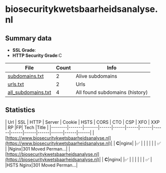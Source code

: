 

# biosecuritykwetsbaarheidsanalyse.nl
## Summary data


 - **SSL Grade**:
 - **HTTP Security Grade**:C


| File       | Count | Info |
|------------|-------|------|
|[subdomains.txt](/data/biosecuritykwetsbaarheidsanalyse.nl/subdomains.txt)|2|Alive subdomains|
|[urls.txt](/data/biosecuritykwetsbaarheidsanalyse.nl/urls.txt)|2|Urls|
|[all_subdomains.txt](/data/biosecuritykwetsbaarheidsanalyse.nl/all_subdomains.txt)|4|All found subdomains (history)|


## Statistics


| Url | SSL | HTTP | Server | Cookie | HSTS | CORS | CTO | CSP | XFO | XXP | RP |FP| Tech |Title |
|--------|-------|-------|------|------|------|------|------|------|------|------|------|------|------|
|[https://www.biosecuritykwetsbaarheidsanalyse.nl](https://www.biosecuritykwetsbaarheidsanalyse.nl)| | **C**|nginx| |:white_check_mark: | | | | | | :white_check_mark: | |Nginx|301 Moved Perman...|
|[https://biosecuritykwetsbaarheidsanalyse.nl](https://biosecuritykwetsbaarheidsanalyse.nl)| | **C**|nginx| |:white_check_mark: | | | | | | :white_check_mark: | |HSTS Nginx|301 Moved Perman...|